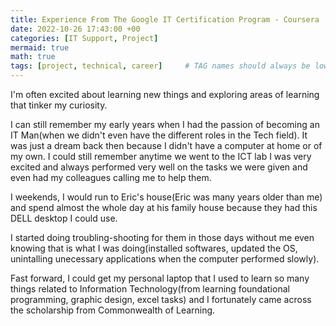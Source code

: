 ```yaml
---
title: Experience From The Google IT Certification Program - Coursera
date: 2022-10-26 17:43:00 +00
categories: [IT Support, Project]
mermaid: true
math: true
tags: [project, technical, career]     # TAG names should always be lowercase
---
```


I'm often excited about learning new things and exploring areas of learning that tinker my curiosity.

I can still remember my early years when I had the passion of becoming an IT Man(when we didn't even have the different roles in the Tech field). It was just a dream back then because I didn't have a computer at home or of my own. I could still remember anytime we went to the ICT lab I was very excited and always performed very well on the tasks we were given and even had my colleagues calling me to help them.

I weekends, I would run to Eric's house(Eric was many years older than me) and spend almost the whole day at his family house because they had this DELL desktop I could use.

I started doing troubling-shooting for them in those days without me even knowing that is what I was doing(installed softwares, updated the OS, unintalling unecessary applications when the computer performed slowly).

Fast forward, I could get my personal laptop that I used to learn so many things related to Information Technology(from learning foundational programming, graphic design, excel tasks) and I fortunately came across the scholarship from Commonwealth of Learning.